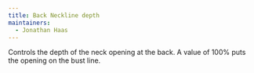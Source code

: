 ```yaml
---
title: Back Neckline depth
maintainers:
  - Jonathan Haas
---
```


Controls the depth of the neck opening at the back. A value of 100% puts the opening on the bust line.
